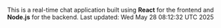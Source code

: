 This is a real-time chat application built using **React** for the frontend and **Node.js** for the backend.
Last updated: Wed May 28 08:12:32 UTC 2025
